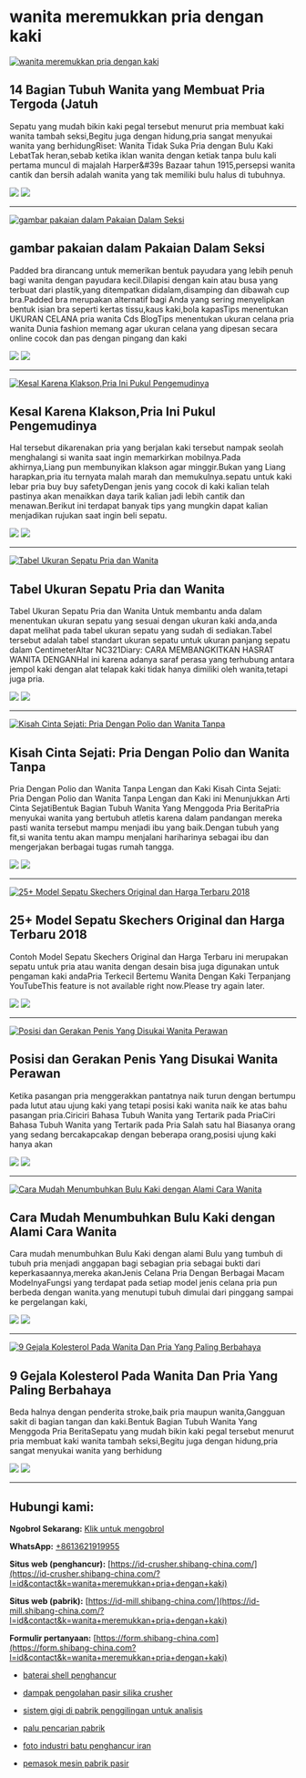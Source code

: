 # wanita meremukkan pria dengan kaki

<a href="https://swt.shibang-china.com/?l=id&img&k=wanita+meremukkan+pria+dengan+kaki" target="_blank">![wanita meremukkan pria dengan kaki](http://static.shibang-china.com/all-800x300/29.jpg)</a>

## 14 Bagian Tubuh Wanita yang Membuat Pria Tergoda (Jatuh
Sepatu yang mudah bikin kaki pegal tersebut menurut pria membuat kaki wanita tambah seksi,Begitu juga dengan hidung,pria sangat menyukai wanita yang berhidungRiset: Wanita Tidak Suka Pria dengan Bulu Kaki LebatTak heran,sebab ketika iklan wanita dengan ketiak tanpa bulu kali pertama muncul di majalah Harper&#39s Bazaar tahun 1915,persepsi wanita cantik dan bersih adalah wanita yang tak memiliki bulu halus di tubuhnya.


<a href="https://whatsapp.shibangsoft.com/WhatsApp.php" target="_blank" title="WhatsApp">![](http://static.shibang-china.com/icon/whatsapp.png)</a> <a href="https://swt.shibang-china.com/?l=id&icon&k=wanita+meremukkan+pria+dengan+kaki" target="_blank">![](http://static.shibang-china.com/icon/chat-id.png)</a>

---

<a href="https://swt.shibang-china.com/?l=id&img&k=wanita+meremukkan+pria+dengan+kaki" target="_blank">![gambar pakaian dalam Pakaian Dalam Seksi](http://static.shibang-china.com/all-800x300/641.jpg)</a>

## gambar pakaian dalam Pakaian Dalam Seksi
Padded bra dirancang untuk memerikan bentuk payudara yang lebih penuh bagi wanita dengan payudara kecil.Dilapisi dengan kain atau busa yang terbuat dari plastik,yang ditempatkan didalam,disamping dan dibawah cup bra.Padded bra merupakan alternatif bagi Anda yang sering menyelipkan bentuk isian bra seperti kertas tissu,kaus kaki,bola kapasTips menentukan UKURAN CELANA pria wanita Cds BlogTips menentukan ukuran celana pria wanita Dunia fashion memang agar ukuran celana yang dipesan secara online cocok dan pas dengan pingang dan kaki


<a href="https://whatsapp.shibangsoft.com/WhatsApp.php" target="_blank" title="WhatsApp">![](http://static.shibang-china.com/icon/whatsapp.png)</a> <a href="https://swt.shibang-china.com/?l=id&icon&k=wanita+meremukkan+pria+dengan+kaki" target="_blank">![](http://static.shibang-china.com/icon/chat-id.png)</a>

---

<a href="https://swt.shibang-china.com/?l=id&img&k=wanita+meremukkan+pria+dengan+kaki" target="_blank">![Kesal Karena Klakson,Pria Ini Pukul Pengemudinya](http://static.shibang-china.com/all-800x300/1339.jpg)</a>

## Kesal Karena Klakson,Pria Ini Pukul Pengemudinya
Hal tersebut dikarenakan pria yang berjalan kaki tersebut nampak seolah menghalangi si wanita saat ingin memarkirkan mobilnya.Pada akhirnya,Liang pun membunyikan klakson agar minggir.Bukan yang Liang harapkan,pria itu ternyata malah marah dan memukulnya.sepatu untuk kaki lebar pria buy buy safetyDengan jenis yang cocok di kaki kalian telah pastinya akan menaikkan daya tarik kalian jadi lebih cantik dan menawan.Berikut ini terdapat banyak tips yang mungkin dapat kalian menjadikan rujukan saat ingin beli sepatu.


<a href="https://whatsapp.shibangsoft.com/WhatsApp.php" target="_blank" title="WhatsApp">![](http://static.shibang-china.com/icon/whatsapp.png)</a> <a href="https://swt.shibang-china.com/?l=id&icon&k=wanita+meremukkan+pria+dengan+kaki" target="_blank">![](http://static.shibang-china.com/icon/chat-id.png)</a>

---

<a href="https://swt.shibang-china.com/?l=id&img&k=wanita+meremukkan+pria+dengan+kaki" target="_blank">![Tabel Ukuran Sepatu Pria dan Wanita](http://static.shibang-china.com/all-800x300/724.jpg)</a>

## Tabel Ukuran Sepatu Pria dan Wanita
Tabel Ukuran Sepatu Pria dan Wanita Untuk membantu anda dalam menentukan ukuran sepatu yang sesuai dengan ukuran kaki anda,anda dapat melihat pada tabel ukuran sepatu yang sudah di sediakan.Tabel tersebut adalah tabel standart ukuran sepatu untuk ukuran panjang sepatu dalam CentimeterAltar NC321Diary: CARA MEMBANGKITKAN HASRAT WANITA DENGANHal ini karena adanya saraf perasa yang terhubung antara jempol kaki dengan alat telapak kaki tidak hanya dimiliki oleh wanita,tetapi juga pria.


<a href="https://whatsapp.shibangsoft.com/WhatsApp.php" target="_blank" title="WhatsApp">![](http://static.shibang-china.com/icon/whatsapp.png)</a> <a href="https://swt.shibang-china.com/?l=id&icon&k=wanita+meremukkan+pria+dengan+kaki" target="_blank">![](http://static.shibang-china.com/icon/chat-id.png)</a>

---

<a href="https://swt.shibang-china.com/?l=id&img&k=wanita+meremukkan+pria+dengan+kaki" target="_blank">![Kisah Cinta Sejati: Pria Dengan Polio dan Wanita Tanpa](http://static.shibang-china.com/all-800x300/1488.jpg)</a>

## Kisah Cinta Sejati: Pria Dengan Polio dan Wanita Tanpa
Pria Dengan Polio dan Wanita Tanpa Lengan dan Kaki Kisah Cinta Sejati: Pria Dengan Polio dan Wanita Tanpa Lengan dan Kaki ini Menunjukkan Arti Cinta SejatiBentuk Bagian Tubuh Wanita Yang Menggoda Pria BeritaPria menyukai wanita yang bertubuh atletis karena dalam pandangan mereka pasti wanita tersebut mampu menjadi ibu yang baik.Dengan tubuh yang fit,si wanita tentu akan mampu menjalani hariharinya sebagai ibu dan mengerjakan berbagai tugas rumah tangga.


<a href="https://whatsapp.shibangsoft.com/WhatsApp.php" target="_blank" title="WhatsApp">![](http://static.shibang-china.com/icon/whatsapp.png)</a> <a href="https://swt.shibang-china.com/?l=id&icon&k=wanita+meremukkan+pria+dengan+kaki" target="_blank">![](http://static.shibang-china.com/icon/chat-id.png)</a>

---

<a href="https://swt.shibang-china.com/?l=id&img&k=wanita+meremukkan+pria+dengan+kaki" target="_blank">![25+ Model Sepatu Skechers Original dan Harga Terbaru 2018](http://static.shibang-china.com/all-800x300/585.jpg)</a>

## 25+ Model Sepatu Skechers Original dan Harga Terbaru 2018
Contoh Model Sepatu Skechers Original dan Harga Terbaru ini merupakan sepatu untuk pria atau wanita dengan desain bisa juga digunakan untuk pengaman kaki andaPria Terkecil Bertemu Wanita Dengan Kaki Terpanjang YouTubeThis feature is not available right now.Please try again later.


<a href="https://whatsapp.shibangsoft.com/WhatsApp.php" target="_blank" title="WhatsApp">![](http://static.shibang-china.com/icon/whatsapp.png)</a> <a href="https://swt.shibang-china.com/?l=id&icon&k=wanita+meremukkan+pria+dengan+kaki" target="_blank">![](http://static.shibang-china.com/icon/chat-id.png)</a>

---

<a href="https://swt.shibang-china.com/?l=id&img&k=wanita+meremukkan+pria+dengan+kaki" target="_blank">![Posisi dan Gerakan Penis Yang Disukai Wanita Perawan](http://static.shibang-china.com/all-800x300/733.jpg)</a>

## Posisi dan Gerakan Penis Yang Disukai Wanita Perawan
Ketika pasangan pria menggerakkan pantatnya naik turun dengan bertumpu pada lutut atau ujung kaki yang tetapi posisi kaki wanita naik ke atas bahu pasangan pria.Ciriciri Bahasa Tubuh Wanita yang Tertarik pada PriaCiri Bahasa Tubuh Wanita yang Tertarik pada Pria Salah satu hal Biasanya orang yang sedang bercakapcakap dengan beberapa orang,posisi ujung kaki hanya akan


<a href="https://whatsapp.shibangsoft.com/WhatsApp.php" target="_blank" title="WhatsApp">![](http://static.shibang-china.com/icon/whatsapp.png)</a> <a href="https://swt.shibang-china.com/?l=id&icon&k=wanita+meremukkan+pria+dengan+kaki" target="_blank">![](http://static.shibang-china.com/icon/chat-id.png)</a>

---

<a href="https://swt.shibang-china.com/?l=id&img&k=wanita+meremukkan+pria+dengan+kaki" target="_blank">![Cara Mudah Menumbuhkan Bulu Kaki dengan Alami Cara Wanita](http://static.shibang-china.com/all-800x300/1398.jpg)</a>

## Cara Mudah Menumbuhkan Bulu Kaki dengan Alami Cara Wanita
Cara mudah menumbuhkan Bulu Kaki dengan alami Bulu yang tumbuh di tubuh pria menjadi anggapan bagi sebagian pria sebagai bukti dari keperkasaannya,mereka akanJenis Celana Pria Dengan Berbagai Macam ModelnyaFungsi yang terdapat pada setiap model jenis celana pria pun berbeda dengan wanita.yang menutupi tubuh dimulai dari pinggang sampai ke pergelangan kaki,


<a href="https://whatsapp.shibangsoft.com/WhatsApp.php" target="_blank" title="WhatsApp">![](http://static.shibang-china.com/icon/whatsapp.png)</a> <a href="https://swt.shibang-china.com/?l=id&icon&k=wanita+meremukkan+pria+dengan+kaki" target="_blank">![](http://static.shibang-china.com/icon/chat-id.png)</a>

---

<a href="https://swt.shibang-china.com/?l=id&img&k=wanita+meremukkan+pria+dengan+kaki" target="_blank">![9 Gejala Kolesterol Pada Wanita Dan Pria Yang Paling Berbahaya](http://static.shibang-china.com/all-800x300/230.jpg)</a>

## 9 Gejala Kolesterol Pada Wanita Dan Pria Yang Paling Berbahaya
Beda halnya dengan penderita stroke,baik pria maupun wanita,Gangguan sakit di bagian tangan dan kaki.Bentuk Bagian Tubuh Wanita Yang Menggoda Pria BeritaSepatu yang mudah bikin kaki pegal tersebut menurut pria membuat kaki wanita tambah seksi,Begitu juga dengan hidung,pria sangat menyukai wanita yang berhidung


<a href="https://whatsapp.shibangsoft.com/WhatsApp.php" target="_blank" title="WhatsApp">![](http://static.shibang-china.com/icon/whatsapp.png)</a> <a href="https://swt.shibang-china.com/?l=id&icon&k=wanita+meremukkan+pria+dengan+kaki" target="_blank">![](http://static.shibang-china.com/icon/chat-id.png)</a>

---
## Hubungi kami:

**Ngobrol Sekarang:** [Klik untuk mengobrol](https://swt.shibang-china.com?l=id&contact&k=wanita+meremukkan+pria+dengan+kaki)

**WhatsApp:**  [+8613621919955](https://whatsapp.shibangsoft.com/WhatsApp.php)

**Situs web (penghancur):** [https://id-crusher.shibang-china.com/](https://id-crusher.shibang-china.com/?l=id&contact&k=wanita+meremukkan+pria+dengan+kaki)

**Situs web (pabrik):** [https://id-mill.shibang-china.com/](https://id-mill.shibang-china.com/?l=id&contact&k=wanita+meremukkan+pria+dengan+kaki)

**Formulir pertanyaan:** [https://form.shibang-china.com](https://form.shibang-china.com?l=id&contact&k=wanita+meremukkan+pria+dengan+kaki)

* [baterai shell penghancur](../42/baterai%20shell%20penghancur.md)

* [dampak pengolahan pasir silika crusher](../50/dampak%20pengolahan%20pasir%20silika%20crusher.md)

* [sistem gigi di pabrik penggilingan untuk analisis](../46/sistem%20gigi%20di%20pabrik%20penggilingan%20untuk%20analisis.md)

* [palu pencarian pabrik](../50/palu%20pencarian%20pabrik.md)

* [foto industri batu penghancur iran](../47/foto%20industri%20batu%20penghancur%20iran.md)

* [pemasok mesin pabrik pasir](../50/pemasok%20mesin%20pabrik%20pasir.md)